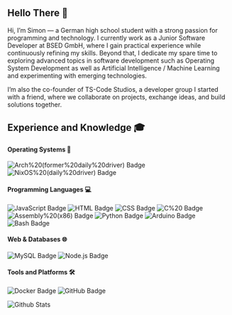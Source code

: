 ## Hello There 👋

Hi, I’m Simon — a German high school student with a strong passion for programming and technology.
I currently work as a Junior Software Developer at BSED GmbH, where I gain practical experience while continuously refining my skills. Beyond that, I dedicate my spare time to exploring advanced topics in software development such as Operating System Development as well as Artificial Intelligence / Machine Learning and experimenting with emerging technologies.

I’m also the co-founder of TS-Code Studios, a developer group I started with a friend, where we collaborate on projects, exchange ideas, and build solutions together.




## Experience and Knowledge 🎓

#### Operating Systems 💽
![Arch%20(former%20daily%20driver) Badge](https://img.shields.io/badge/Arch%20(former%20daily%20driver)-1a5fb4?style=flat-square&logo=archlinux)
![NixOS%20(daily%20driver) Badge](https://img.shields.io/badge/NixOS%20(daily%20driver)-a51d2d?style=flat-square&logo=nixos)

#### Programming Languages 💻
![JavaScript Badge](https://img.shields.io/badge/JavaScript-241f31?style=flat-square&logo=javascript)
![HTML Badge](https://img.shields.io/badge/HTML-241f31?style=flat-square&logo=html5)
![CSS Badge](https://img.shields.io/badge/CSS-241f31?style=flat-square&logo=css3)
![C%20 Badge](https://img.shields.io/badge/C%20-241f31?style=flat-square&logo=c)
![Assembly%20(x86) Badge](https://img.shields.io/badge/Assembly%20(x86)-241f31?style=flat-square&logo=assemblyscript)
![Python Badge](https://img.shields.io/badge/Python-241f31?style=flat-square&logo=python)
![Arduino Badge](https://img.shields.io/badge/Arduino-241f31?style=flat-square&logo=arduino)
![Bash Badge](https://img.shields.io/badge/Bash-241f31?style=flat-square&logo=gnubash)

#### Web & Databases 🌐
![MySQL Badge](https://img.shields.io/badge/MySQL-241f31?style=flat-square&logo=mysql)
![Node.js Badge](https://img.shields.io/badge/Node.js-241f31?style=flat-square&logo=nodedotjs)

#### Tools and Platforms 🛠️
![Docker Badge](https://img.shields.io/badge/Docker-241f31?style=flat-square&logo=docker)
![GitHub Badge](https://img.shields.io/badge/GitHub-26a269?style=flat-square&logo=github)

![Github Stats](https://github-readme-stats.vercel.app/api?username=simonkdev&count_private=true&show_icons=true&include_all_commits=true)

